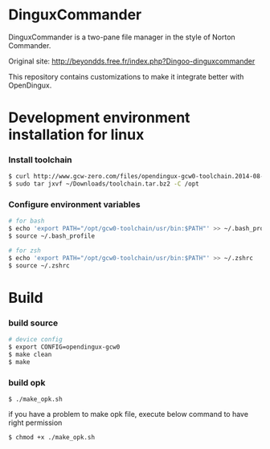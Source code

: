 DinguxCommander
===============

DinguxCommander is a two-pane file manager in the style of Norton Commander.

Original site: http://beyondds.free.fr/index.php?Dingoo-dinguxcommander

This repository contains customizations to make it integrate better with OpenDingux.

# Development environment installation for linux
### Install toolchain

```bash
$ curl http://www.gcw-zero.com/files/opendingux-gcw0-toolchain.2014-08-20.tar.bz2 --output ~/Downloads/toolchain.tar.bz2
$ sudo tar jxvf ~/Downloads/toolchain.tar.bz2 -C /opt
```

### Configure environment variables

```bash
# for bash
$ echo 'export PATH="/opt/gcw0-toolchain/usr/bin:$PATH"' >> ~/.bash_profile
$ source ~/.bash_profile

# for zsh
$ echo 'export PATH="/opt/gcw0-toolchain/usr/bin:$PATH"' >> ~/.zshrc
$ source ~/.zshrc
```

# Build

### build source

```bash
# device config
$ export CONFIG=opendingux-gcw0
$ make clean
$ make
```

### build opk

```
$ ./make_opk.sh
```

if you have a problem to make opk file, execute below command to have right permission
```
$ chmod +x ./make_opk.sh
```
